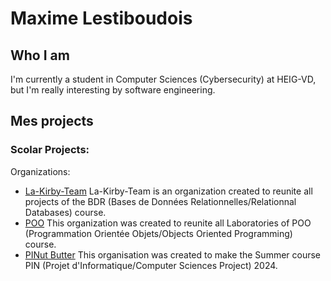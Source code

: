 # Maxime Lestiboudois
## Who I am
I'm currently a student in Computer Sciences (Cybersecurity) at HEIG-VD, but I'm really interesting by software engineering. 


## Mes projects
### Scolar Projects:
Organizations:
- [La-Kirby-Team](https://github.com/La-Kirby-Team)
La-Kirby-Team is an organization created to reunite all projects of the BDR (Bases de Données Relationnelles/Relationnal Databases) course. 
- [POO](https://github.com/POO-Lestiboudois-Parisod)
This organization was created to reunite all Laboratories of POO (Programmation Orientée Objets/Objects Oriented Programming) course.
 - [PINut Butter](https://github.com/PIN-Groupe-4)
This organisation was created to make the Summer course PIN (Projet d'Informatique/Computer Sciences Project) 2024.

 


<!--
**MaximeLesti/MaximeLesti** is a ✨ _special_ ✨ repository because its `README.md` (this file) appears on your GitHub profile.

Here are some ideas to get you started:

- 🔭 I’m currently working on ...
- 🌱 I’m currently learning ...
- 👯 I’m looking to collaborate on ...
- 🤔 I’m looking for help with ...
- 💬 Ask me about ...
- 📫 How to reach me: ...
- 😄 Pronouns: ...
- ⚡ Fun fact: ...
-->
